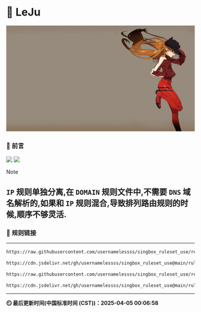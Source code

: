 
# 🧸 LeJu
![](https://raw.githubusercontent.com/usernamelessss/picture-bed/main/images/202504042256831.jpg)
### 📣 前言
![](https://shields.io/badge/-移除重复规则-ff69b4) ![](https://shields.io/badge/-IP&nbsp;规则单独存放不与&nbsp;DOMAIN&nbsp;等混合-green)
> [!NOTE]
**`IP` 规则单独分离,在 `DOMAIN` 规则文件中,不需要 `DNS` 域名解析的,如果和 `IP` 规则混合,导致排列路由规则的时候,顺序不够灵活.**
---

###  🔗 规则链接
---

```url
https://raw.githubusercontent.com/usernamelessss/singbox_ruleset_use/refs/heads/main/rule/LeJu/LeJu_No_IP.json
```

```url
https://cdn.jsdelivr.net/gh/usernamelessss/singbox_ruleset_use@main/rule/LeJu/LeJu_No_IP.json
```

```url
https://raw.githubusercontent.com/usernamelessss/singbox_ruleset_use/refs/heads/main/rule/LeJu/LeJu_No_IP.srs
```

```url
https://cdn.jsdelivr.net/gh/usernamelessss/singbox_ruleset_use@main/rule/LeJu/LeJu_No_IP.srs
```

---
**⏲️ 最后更新时间(中国标准时间 (CST))：2025-04-05 00:06:58**